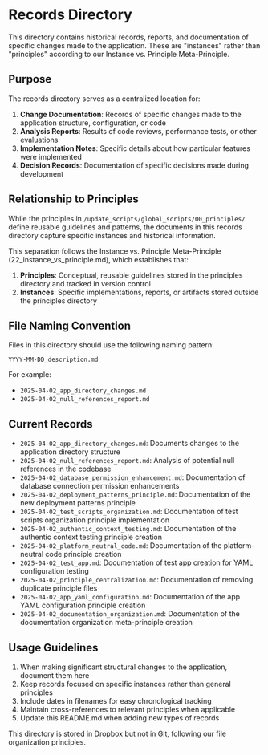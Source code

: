 # Records Directory

This directory contains historical records, reports, and documentation of specific changes made to the application. These are "instances" rather than "principles" according to our Instance vs. Principle Meta-Principle.

## Purpose

The records directory serves as a centralized location for:

1. **Change Documentation**: Records of specific changes made to the application structure, configuration, or code
2. **Analysis Reports**: Results of code reviews, performance tests, or other evaluations
3. **Implementation Notes**: Specific details about how particular features were implemented
4. **Decision Records**: Documentation of specific decisions made during development

## Relationship to Principles

While the principles in `/update_scripts/global_scripts/00_principles/` define reusable guidelines and patterns, the documents in this records directory capture specific instances and historical information.

This separation follows the Instance vs. Principle Meta-Principle (22_instance_vs_principle.md), which establishes that:

1. **Principles**: Conceptual, reusable guidelines stored in the principles directory and tracked in version control
2. **Instances**: Specific implementations, reports, or artifacts stored outside the principles directory

## File Naming Convention

Files in this directory should use the following naming pattern:

```
YYYY-MM-DD_description.md
```

For example:
- `2025-04-02_app_directory_changes.md`
- `2025-04-02_null_references_report.md`

## Current Records

- `2025-04-02_app_directory_changes.md`: Documents changes to the application directory structure
- `2025-04-02_null_references_report.md`: Analysis of potential null references in the codebase
- `2025-04-02_database_permission_enhancement.md`: Documentation of database connection permission enhancements
- `2025-04-02_deployment_patterns_principle.md`: Documentation of the new deployment patterns principle
- `2025-04-02_test_scripts_organization.md`: Documentation of test scripts organization principle implementation
- `2025-04-02_authentic_context_testing.md`: Documentation of the authentic context testing principle creation
- `2025-04-02_platform_neutral_code.md`: Documentation of the platform-neutral code principle creation
- `2025-04-02_test_app.md`: Documentation of test app creation for YAML configuration testing
- `2025-04-02_principle_centralization.md`: Documentation of removing duplicate principle files
- `2025-04-02_app_yaml_configuration.md`: Documentation of the app YAML configuration principle creation
- `2025-04-02_documentation_organization.md`: Documentation of the documentation organization meta-principle creation

## Usage Guidelines

1. When making significant structural changes to the application, document them here
2. Keep records focused on specific instances rather than general principles
3. Include dates in filenames for easy chronological tracking
4. Maintain cross-references to relevant principles when applicable
5. Update this README.md when adding new types of records

This directory is stored in Dropbox but not in Git, following our file organization principles.